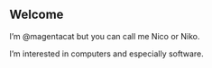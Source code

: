 Welcome
----------
I’m @magentacat but you can call me Nico or Niko.

I’m interested in computers and especially software.

<!---
magentacat/magentacat is a ✨ special ✨ repository because its `README.md` (this file) appears on your GitHub profile.
You can click the Preview link to take a look at your changes.
--->
